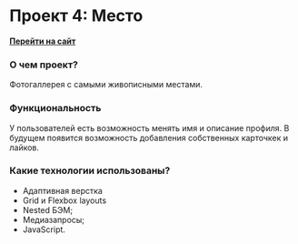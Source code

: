 # Проект 4: Место

**[Перейти на сайт](https://skyranor.github.io/mesto/)**

### О чем проект?

Фотогаллерея с самыми живописными местами.

### Функциональность

У пользователей есть возможность менять имя и описание профиля. В будущем появится возможность добавления собственных карточкек и лайков.

### Какие технологии использованы?
* Адаптивная верстка
* Grid и Flexbox layouts
* Nested БЭМ;
* Медиазапросы;
* JavaScript.





